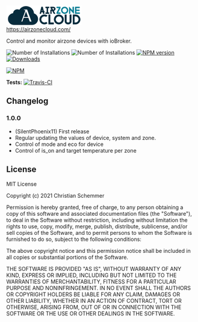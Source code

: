 ![Logo](admin/Airzone.png)<br>
https://airzonecloud.com/

Control and monitor airzone devices with ioBroker.

![Number of Installations](http://iobroker.live/badges/airzone-installed.svg) ![Number of Installations](http://iobroker.live/badges/airzone-stable.svg) [![NPM version](https://img.shields.io/npm/v/iobroker.airzone.svg)](https://www.npmjs.com/package/iobroker.airzone)
[![Downloads](https://img.shields.io/npm/dm/iobroker.airzone.svg)](https://www.npmjs.com/package/iobroker.airzone)

[![NPM](https://nodei.co/npm/iobroker.airzone.png?downloads=true)](https://nodei.co/npm/iobroker.airzone/)

**Tests:** [![Travis-CI](https://travis-ci.com/SilentPhoenix11/ioBroker.airzone.svg?branch=master)](https://travis-ci.com/github/SilentPhoenix11/ioBroker.airzone)

## Changelog
### 1.0.0
* (SilentPhoenix11) First release
* Regular updating the values of device, system and zone.
* Control of mode and eco for device
* Control of is_on and target temperature per zone

## License
MIT License<br>

Copyright (c) 2021 Christian Schemmer <br>

Permission is hereby granted, free of charge, to any person obtaining a copy
of this software and associated documentation files (the "Software"), to deal
in the Software without restriction, including without limitation the rights
to use, copy, modify, merge, publish, distribute, sublicense, and/or sell
copies of the Software, and to permit persons to whom the Software is
furnished to do so, subject to the following conditions:

The above copyright notice and this permission notice shall be included in all
copies or substantial portions of the Software.

THE SOFTWARE IS PROVIDED "AS IS", WITHOUT WARRANTY OF ANY KIND, EXPRESS OR
IMPLIED, INCLUDING BUT NOT LIMITED TO THE WARRANTIES OF MERCHANTABILITY,
FITNESS FOR A PARTICULAR PURPOSE AND NONINFRINGEMENT. IN NO EVENT SHALL THE
AUTHORS OR COPYRIGHT HOLDERS BE LIABLE FOR ANY CLAIM, DAMAGES OR OTHER
LIABILITY, WHETHER IN AN ACTION OF CONTRACT, TORT OR OTHERWISE, ARISING FROM,
OUT OF OR IN CONNECTION WITH THE SOFTWARE OR THE USE OR OTHER DEALINGS IN THE
SOFTWARE.
